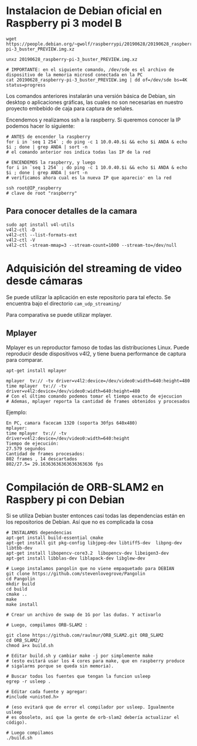 
Instalacion de Debian oficial en Raspberry pi 3 model B
=======================================================

```
wget https://people.debian.org/~gwolf/raspberrypi/20190628/20190628_raspberry-pi-3_buster_PREVIEW.img.xz

unxz 20190628_raspberry-pi-3_buster_PREVIEW.img.xz

# IMPORTANTE: en el siguiente comando, /dev/sde es el archivo de dispositivo de la memoria microsd conectada en la PC
cat 20190628_raspberry-pi-3_buster_PREVIEW.img | dd of=/dev/sde bs=4K status=progress

```

Los comandos anteriores instalarán una versión básica de Debian, sin 
desktop o aplicaciones gráficas, las cuales no son necesarias
en nuestro proyecto embebido de caja para captura de señales.

Encendemos y realizamos ssh a la raspberry. Si queremos conocer la IP podemos
hacer lo siguiente:

```
# ANTES de encender la raspberry
for i in `seq 1 254` ; do ping -c 1 10.0.40.$i && echo $i ANDA & echo $i ; done | grep ANDA | sort -n
# el comando anterior nos indica todas las IP de la red

# ENCENDEMOS la raspberry, y luego
for i in `seq 1 254` ; do ping -c 1 10.0.40.$i && echo $i ANDA & echo $i ; done | grep ANDA | sort -n
# verificamos ahora cual es la nueva IP que aparecio' en la red

ssh root@IP_raspberry
# clave de root "raspberry"

```

Para conocer detalles de la camara
----------------------------------

```
sudo apt install v4l-utils
v4l2-ctl -D
v4l2-ctl --list-formats-ext
v4l2-ctl -V
v4l2-ctl -stream-mmap=3 --stream-count=1000 --stream-to=/dev/null
```


Adquisición del streaming de video desde cámaras
================================================

Se puede utilizar la aplicación en este repositorio para tal efecto.
Se encuentra bajo el directorio
``` cam_udp_streaming/ ```

Para comparativa se puede utilizar mplayer.

Mplayer
-------

Mplayer es un reproductor famoso de todas las distribuciones Linux.
Puede reproducir desde dispositivos v4l2, y tiene buena performance de captura
para comparar.

```
apt-get install mplayer

mplayer  tv:// -tv driver=v4l2:device=/dev/video0:width=640:height=480
time mplayer  tv:// -tv driver=v4l2:device=/dev/video0:width=640:height=480
# Con el último comando podemos tomar el tiempo exacto de ejecucion
# Ademas, mplayer reporta la cantidad de frames obtenidos y procesados
```

Ejemplo:

```
En PC, camara facecam 1320 (soporta 30fps 640x480)
mplayer:
time mplayer  tv:// -tv driver=v4l2:device=/dev/video0:width=640:height
Tiempo de ejecución:
27.579 segundos
Cantidad de frames procesados:
802 frames , 14 descartados
802/27.5= 29.16363636363636363636 fps

```


Compilación de ORB-SLAM2 en Raspbery pi con Debian
==================================================

Si se utiliza Debian buster entonces casi todas las dependencias
están en los repositorios de Debian. Así que no es complicada la cosa

```
# INSTALAMOS dependencias
apt-get install build-essential cmake
apt-get install git pkg-config libjpeg-dev libtiff5-dev  libpng-dev libtbb-dev
apt-get install libopencv-core3.2  libopencv-dev libeigen3-dev
apt-get install libblas-dev liblapack-dev libglew-dev

# Luego instalamos pangolin que no viene empaquetado para DEBIAN
git clone https://github.com/stevenlovegrove/Pangolin
cd Pangolin
mkdir build
cd build
cmake ..
make 
make install

# Crear un archivo de swap de 1G por las dudas. Y activarlo

# Luego, compilamos ORB-SLAM2 :

git clone https://github.com/raulmur/ORB_SLAM2.git ORB_SLAM2
cd ORB_SLAM2/
chmod a+x build.sh 

# Editar build.sh y cambiar make -j por simplemente make
# (esto evitará usar los 4 cores para make, que en raspberry produce
# sigalarms porque se queda sin memoria).

# Buscar todos los fuentes que tengan la funcion usleep
egrep -r usleep .

# Editar cada fuente y agregar:
#include <unisted.h>

# (eso evitará que de error el compilador por usleep. Igualmente usleep
# es obsoleto, así que la gente de orb-slam2 debería actualizar el código).

# Luego compilamos
./build.sh 

```
